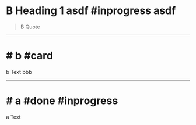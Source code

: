 # B Heading 1 asdf #inprogress asdf

> B Quote

---

# # b #card

b Text bbb

---

# # a #done #inprogress

a Text
